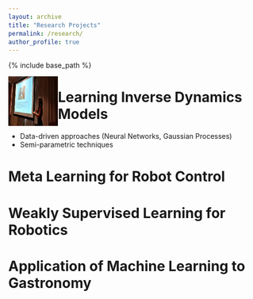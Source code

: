 ```yaml
---
layout: archive
title: "Research Projects"
permalink: /research/
author_profile: true
---
```


{% include base_path %}


<img align="left" width="100" height="100" src="images/ijcnn2019.jpg" alt="alternate text">

Learning Inverse Dynamics Models
======
* Data-driven approaches (Neural Networks, Gaussian Processes)
* Semi-parametric techniques

Meta Learning for Robot Control
======


Weakly Supervised Learning for Robotics
======


Application of Machine Learning to Gastronomy
======

